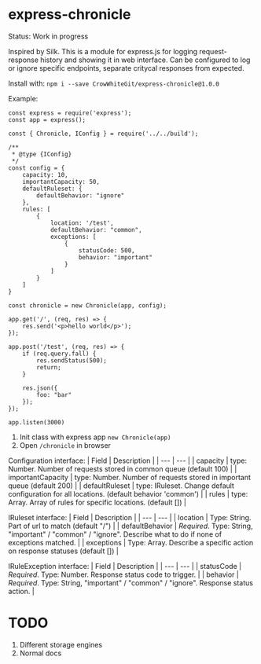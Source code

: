 # express-chronicle

Status: Work in progress

Inspired by Silk. This is a module for express.js for logging request-response history and showing it in web interface.
Can be configured to log or ignore specific endpoints, separate critycal responses from expected.

Install with:
`npm i --save CrowWhiteGit/express-chronicle@1.0.0`

Example:
```javacsript
const express = require('express');
const app = express();

const { Chronicle, IConfig } = require('../../build');

/**
 * @type {IConfig}
 */
const config = {
    capacity: 10,
    importantCapacity: 50,
    defaultRuleset: {
        defaultBehavior: "ignore"
    },
    rules: [
        {
            location: '/test',
            defaultBehavior: "common",
            exceptions: [
                {
                    statusCode: 500,
                    behavior: "important"
                }
            ]
        }
    ]
}

const chronicle = new Chronicle(app, config);

app.get('/', (req, res) => {
    res.send('<p>hello world</p>');
});

app.post('/test', (req, res) => {
    if (req.query.fall) {
        res.sendStatus(500);
        return;
    }

    res.json({
        foo: "bar"
    });
});

app.listen(3000)
```

1) Init class with express app ```new Chronicle(app)```
2) Open ```/chronicle``` in browser

Configuration interface:
| Field | Description |
| --- | --- |
| capacity | type: Number. Number of requests stored in common queue (default 100) |
| importantCapacity | type: Number. Number of requests stored in important queue (default 200) |
| defaultRuleset | type: IRuleset. Change default configuration for all locations. (default behavior 'common') |
| rules | type: Array<IRuleset>. Array of rules for specific locations. (default []) |
    
IRuleset interface:
| Field | Description |
| --- | --- |
| location | Type: String. Part of url to match (default "/") |
| defaultBehavior | *Required*. Type: String, "important" / "common" / "ignore". Describe what to do if none of exceptions matched. |
| exceptions | Type: Array<IRuleException>. Describe a specific action on response statuses (default []) |
    
IRuleException interface:
| Field | Description |
| --- | --- |
| statusCode | *Required*. Type: Number. Response status code to trigger. |
| behavior | *Required*. Type: String, "important" / "common" / "ignore". Response status action. |

# TODO
1) Different storage engines
2) Normal docs
